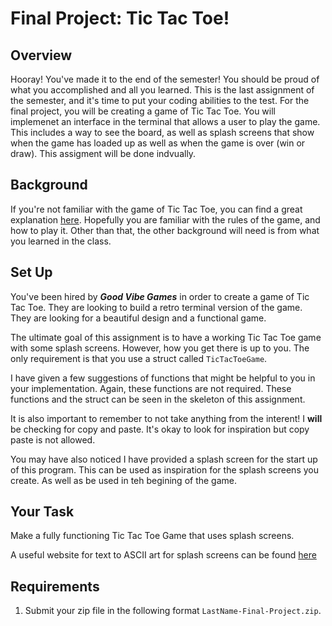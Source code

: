 # Final Project: Tic Tac Toe!

## Overview

Hooray! You've made it to the end of the semester! You should be proud of what you accomplished and all you learned. This is the last assignment of the semester, and it's time to put your coding abilities to the test. For the final project, you will be creating a game of Tic Tac Toe. You will implemenet an interface in the terminal that allows a user to play the game. This includes a way to see the board, as well as splash screens that show when the game has loaded up as well as when the game is over (win or draw). This assigment will be done indvually.

## Background

If you're not familiar with the game of Tic Tac Toe, you can find a great explanation [here](https://en.wikipedia.org/wiki/Tic-tac-toe). Hopefully you are familiar with the rules of the game, and how to play it. Other than that, the other background will need is from what you learned in the class.

## Set Up

You've been hired by ***Good Vibe Games*** in order to create a game of Tic Tac Toe. They are looking to build a retro terminal version of the game. They are looking for a beautiful design and a functional game.

The ultimate goal of this assignment is to have a working Tic Tac Toe game with some splash screens. However, how you get there is up to you. The only requirement is that you use a struct called `TicTacToeGame`.  

I have given a few suggestions of functions that might be helpful to you in your implementation. Again, these functions are not required. These functions and the struct can be seen in the skeleton of this assignment.

It is also important to remember to not take anything from the interent! I **will** be checking for copy and paste. It's okay to look for inspiration but copy paste is not allowed. 

You may have also noticed I have provided a splash screen for the start up of this program. This can be used as inspiration for the splash screens you create. As well as be used in teh begining of the game.


## Your Task

Make a fully functioning Tic Tac Toe Game that uses splash screens.

A useful website for text to ASCII art for splash screens can be found [here](https://patorjk.com/software/taag/#p=display&f=Cola&t=Try%20Something%0A].)

## Requirements

1. Submit your zip file in the following format `LastName-Final-Project.zip`.
